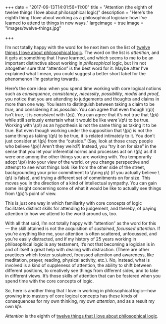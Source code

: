 +++
date = "2017-09-13T14:01:56+11:00"
title = "Attention (the eighth of twelve things I love about philosophical logic)"
description = "Here's the eighth thing I love about working as a philosophical logician: how I've learned to attend to things in new ways."
largeimage = true
image = "images/twelve-things.jpg"

+++

I&rsquo;m not totally happy with the word for he next item on the list of [twelve things I love about philosophical logic](http://consequently.org/news/2017/twelve-things-i-love/%2). The word on the list is _attention_, and it gets at something that I have learned, and which seems to me to be an important distinctive about working in _philosophical_ logic, but I&rsquo;m not altogether sure that &ldquo;attention&rdquo; is the best word for it. Maybe after I&rsquo;ve explained what I mean, you could suggest a better short label for the phenomenon I&rsquo;m gesturing towards.

Here&rsquo;s the core idea: when you spend time working with core logical notions such as _consequence_, _consistency_, _necessity_, _possibility_, _model_ and _proof_,  you notice that you are attending to judgements and thoughts and claims in more than one way. You learn to distinguish between taking a claim to be _true_, and considering it as _possible_. You can agree that even though \\(p\)) isn&rsquo;t true, it is _consistent_ with \\(q\\). You can agree that it&rsquo;s not true that \\(p\\) while still seriously entertain what it would be like _were_ \\(p\\) to be true. Working with \\(p\\) as an hypothesis is not the same thing as taking it to be true. But even though working under the supposition that \\(p\\) is not the same thing as taking \\(p\\) to be true, it is related intimately to it. You don&rsquo;t just consider at \\(p\\\) from the &ldquo;outside.&rdquo; (Say, look at those crazy people who believe \\(p\\)! Aren&rsquo;t they weird?) Instead, you &ldquo;try it on for size&rdquo; in the sense that you let your inferential norms and processes act on \\(p\\) as if it were one among the other things you are working with. You temporarily adopt \\(p\\) into your view of the world, or you change perspective and attempt to see what things look like from the other side of the street, backgrounding your prior commitment to \\(\neg p\\) (if you actually believe \\(p\\) is false), and trying a different set of commitments on for size. This moves you in the direction of a kind of intellectual sympathy. You can gain some insight concerning some of what it would be like to actually see things from \\(p\\)&rsquo;s point of view. 

This is just one way in which familiarity with core concepts of logic facilitates distinct skills for attending to judgement, and thereby, of paying attention to how we attend to the world around us, too. 
 
With all that said, I&rsquo;m not totally happy with &ldquo;attention&rdquo; as the word for this &mdash; the skill attained is not the acquisition of _sustained, focussed attention_. If you&rsquo;re anything like me, your attention is often scattered, unfocussed, and you&rsquo;re easily distracted, and if my history of 25 years working in philosophical logic is any testament, it&rsquo;s not that becoming a logician is in and of itself a great help with dealing with distraction. (There are other practices which foster sustained, focussed attention and awareness, like meditation, prayer, reading, physical activity, etc.). No, instead, what is involved is a kind of suppleness of attention, the ability to shift between different positions, to creatively see things from different sides, and to take in different views. It&rsquo;s those skills of attention that can be fostered when you spend time with the core concepts of logic.

So, here is another thing that I love in working in philosophical logic&mdash;how growing into mastery of core logical concepts has these kinds of consequences for my own thinking, my own _attention_, and as a result my own _life_. 

_Attention_ is the eighth of [twelve things that I love about philosophical logic](http://consequently.org/news/2017/twelve-things-i-love/). 